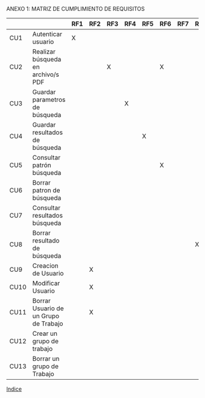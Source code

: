 ANEXO 1: MATRIZ DE CUMPLIMIENTO DE REQUISITOS

|      |                                       |**RF1**|**RF2**|**RF3**|**RF4**|**RF5**|**RF6**|**RF7**|**RF8**|
|------|---------------------------------------|-------|-------|-------|-------|-------|-------|-------|-------|
| CU1  | Autenticar usuario                    |    X  |       |       |       |       |       |       |       |
| CU2  | Realizar búsqueda en archivo/s PDF    |       |       |     X |       |       |    X  |       |       |
| CU3  | Guardar parametros de búsqueda        |       |       |       |    X  |       |       |       |       |
| CU4  | Guardar resultados de búsqueda        |       |       |       |       |    X  |       |       |       |
| CU5  | Consultar patrón búsqueda             |       |       |       |       |       |    X  |       |       |
| CU6  | Borrar patron de búsqueda             |       |       |       |       |       |       |       |       |
| CU7  | Consultar resultados búsqueda         |       |       |       |       |       |       |       |       |
| CU8  | Borrar resultado de búsqueda          |       |       |       |       |       |       |       |     X |
| CU9  | Creacion de Usuario                   |       |    X  |       |       |       |       |       |       |
| CU10 | Modificar Usuario                     |       |    X  |       |       |       |       |       |       |
| CU11 | Borrar Usuario de un Grupo de Trabajo |       |    X  |       |       |       |       |       |       |
| CU12 | Crear un grupo de trabajo             |       |       |       |       |       |       |       |       |
| CU13 | Borrar un grupo de Trabajo            |       |       |       |       |       |       |       |       |


[Indice](https://github.com/DptoSIC/BuscaBOD/blob/master/ERS.md)
